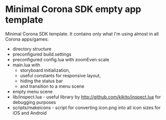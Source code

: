 Minimal Corona SDK empty app template
=====================================

Minimal Corona SDK template. It contains only what I'm using almost in all Corona apps/games:

- directory structure
- preconfigured build.settings
- preconfigured config.lua with zoomEven scale
- main.lua with
  - storyboard initialization,
  - useful constants for responsive layout,
  - hiding the status bar
  - and transition to a menu scene
- empty menu scene
- lib/inspect.lua - useful library by http://github.com/kikito/inspect.lua for debugging purposes
- scripts/makeicons - script for converting icon.png into all icon sizes for iOS and Android

